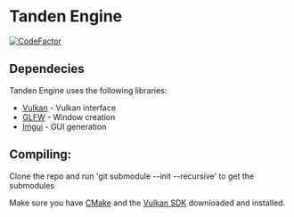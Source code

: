 # Tanden Engine

[![CodeFactor](https://www.codefactor.io/repository/github/signalr/signalr/badge?style=flat-square)](https://www.codefactor.io/repository/github/tmcgillicuddy/tandenengine)

## Dependecies

Tanden Engine uses the following libraries:

 * [Vulkan](https://www.khronos.org/vulkan) - Vulkan interface
 * [GLFW](https://github.com/glfw/glfw) - Window creation
 * [Imgui](https://github.com/ocornut/imgui) - GUI generation

## Compiling:
Clone the repo and run 'git submodule --init --recursive' to get the submodules

Make sure you have [CMake](https://cmake.org/download/) and the [Vulkan SDK](https://vulkan.lunarg.com/sdk/home#windows) downloaded and installed.